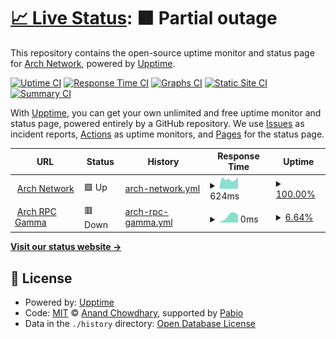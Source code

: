 # [📈 Live Status](https://Arch-Network.github.io/upptime): <!--live status--> **🟧 Partial outage**

This repository contains the open-source uptime monitor and status page for [Arch Network](https://arch.network), powered by [Upptime](https://github.com/upptime/upptime).

[![Uptime CI](https://github.com/Arch-Network/upptime/workflows/Uptime%20CI/badge.svg)](https://github.com/Arch-Network/upptime/actions?query=workflow%3A%22Uptime+CI%22)
[![Response Time CI](https://github.com/Arch-Network/upptime/workflows/Response%20Time%20CI/badge.svg)](https://github.com/Arch-Network/upptime/actions?query=workflow%3A%22Response+Time+CI%22)
[![Graphs CI](https://github.com/Arch-Network/upptime/workflows/Graphs%20CI/badge.svg)](https://github.com/Arch-Network/upptime/actions?query=workflow%3A%22Graphs+CI%22)
[![Static Site CI](https://github.com/Arch-Network/upptime/workflows/Static%20Site%20CI/badge.svg)](https://github.com/Arch-Network/upptime/actions?query=workflow%3A%22Static+Site+CI%22)
[![Summary CI](https://github.com/Arch-Network/upptime/workflows/Summary%20CI/badge.svg)](https://github.com/Arch-Network/upptime/actions?query=workflow%3A%22Summary+CI%22)

With [Upptime](https://upptime.js.org), you can get your own unlimited and free uptime monitor and status page, powered entirely by a GitHub repository. We use [Issues](https://github.com/Arch-Network/upptime/issues) as incident reports, [Actions](https://github.com/Arch-Network/upptime/actions) as uptime monitors, and [Pages](https://Arch-Network.github.io/upptime) for the status page.

<!--start: status pages-->
<!-- This summary is generated by Upptime (https://github.com/upptime/upptime) -->
<!-- Do not edit this manually, your changes will be overwritten -->
<!-- prettier-ignore -->
| URL | Status | History | Response Time | Uptime |
| --- | ------ | ------- | ------------- | ------ |
| <img alt="" src="https://icons.duckduckgo.com/ip3/arch.network.ico" height="13"> [Arch Network](https://arch.network) | 🟩 Up | [arch-network.yml](https://github.com/Arch-Network/upptime/commits/HEAD/history/arch-network.yml) | <details><summary><img alt="Response time graph" src="./graphs/arch-network/response-time-week.png" height="20"> 624ms</summary><br><a href="https://Arch-Network.github.io/upptime/history/arch-network"><img alt="Response time 624" src="https://img.shields.io/endpoint?url=https%3A%2F%2Fraw.githubusercontent.com%2FArch-Network%2Fupptime%2FHEAD%2Fapi%2Farch-network%2Fresponse-time.json"></a><br><a href="https://Arch-Network.github.io/upptime/history/arch-network"><img alt="24-hour response time 624" src="https://img.shields.io/endpoint?url=https%3A%2F%2Fraw.githubusercontent.com%2FArch-Network%2Fupptime%2FHEAD%2Fapi%2Farch-network%2Fresponse-time-day.json"></a><br><a href="https://Arch-Network.github.io/upptime/history/arch-network"><img alt="7-day response time 624" src="https://img.shields.io/endpoint?url=https%3A%2F%2Fraw.githubusercontent.com%2FArch-Network%2Fupptime%2FHEAD%2Fapi%2Farch-network%2Fresponse-time-week.json"></a><br><a href="https://Arch-Network.github.io/upptime/history/arch-network"><img alt="30-day response time 624" src="https://img.shields.io/endpoint?url=https%3A%2F%2Fraw.githubusercontent.com%2FArch-Network%2Fupptime%2FHEAD%2Fapi%2Farch-network%2Fresponse-time-month.json"></a><br><a href="https://Arch-Network.github.io/upptime/history/arch-network"><img alt="1-year response time 624" src="https://img.shields.io/endpoint?url=https%3A%2F%2Fraw.githubusercontent.com%2FArch-Network%2Fupptime%2FHEAD%2Fapi%2Farch-network%2Fresponse-time-year.json"></a></details> | <details><summary><a href="https://Arch-Network.github.io/upptime/history/arch-network">100.00%</a></summary><a href="https://Arch-Network.github.io/upptime/history/arch-network"><img alt="All-time uptime 100.00%" src="https://img.shields.io/endpoint?url=https%3A%2F%2Fraw.githubusercontent.com%2FArch-Network%2Fupptime%2FHEAD%2Fapi%2Farch-network%2Fuptime.json"></a><br><a href="https://Arch-Network.github.io/upptime/history/arch-network"><img alt="24-hour uptime 100.00%" src="https://img.shields.io/endpoint?url=https%3A%2F%2Fraw.githubusercontent.com%2FArch-Network%2Fupptime%2FHEAD%2Fapi%2Farch-network%2Fuptime-day.json"></a><br><a href="https://Arch-Network.github.io/upptime/history/arch-network"><img alt="7-day uptime 100.00%" src="https://img.shields.io/endpoint?url=https%3A%2F%2Fraw.githubusercontent.com%2FArch-Network%2Fupptime%2FHEAD%2Fapi%2Farch-network%2Fuptime-week.json"></a><br><a href="https://Arch-Network.github.io/upptime/history/arch-network"><img alt="30-day uptime 100.00%" src="https://img.shields.io/endpoint?url=https%3A%2F%2Fraw.githubusercontent.com%2FArch-Network%2Fupptime%2FHEAD%2Fapi%2Farch-network%2Fuptime-month.json"></a><br><a href="https://Arch-Network.github.io/upptime/history/arch-network"><img alt="1-year uptime 100.00%" src="https://img.shields.io/endpoint?url=https%3A%2F%2Fraw.githubusercontent.com%2FArch-Network%2Fupptime%2FHEAD%2Fapi%2Farch-network%2Fuptime-year.json"></a></details>
| <img alt="" src="https://icons.duckduckgo.com/ip3/rpc-gamma.test.arch.network.ico" height="13"> [Arch RPC Gamma](https://rpc-gamma.test.arch.network) | 🟥 Down | [arch-rpc-gamma.yml](https://github.com/Arch-Network/upptime/commits/HEAD/history/arch-rpc-gamma.yml) | <details><summary><img alt="Response time graph" src="./graphs/arch-rpc-gamma/response-time-week.png" height="20"> 0ms</summary><br><a href="https://Arch-Network.github.io/upptime/history/arch-rpc-gamma"><img alt="Response time 0" src="https://img.shields.io/endpoint?url=https%3A%2F%2Fraw.githubusercontent.com%2FArch-Network%2Fupptime%2FHEAD%2Fapi%2Farch-rpc-gamma%2Fresponse-time.json"></a><br><a href="https://Arch-Network.github.io/upptime/history/arch-rpc-gamma"><img alt="24-hour response time 0" src="https://img.shields.io/endpoint?url=https%3A%2F%2Fraw.githubusercontent.com%2FArch-Network%2Fupptime%2FHEAD%2Fapi%2Farch-rpc-gamma%2Fresponse-time-day.json"></a><br><a href="https://Arch-Network.github.io/upptime/history/arch-rpc-gamma"><img alt="7-day response time 0" src="https://img.shields.io/endpoint?url=https%3A%2F%2Fraw.githubusercontent.com%2FArch-Network%2Fupptime%2FHEAD%2Fapi%2Farch-rpc-gamma%2Fresponse-time-week.json"></a><br><a href="https://Arch-Network.github.io/upptime/history/arch-rpc-gamma"><img alt="30-day response time 0" src="https://img.shields.io/endpoint?url=https%3A%2F%2Fraw.githubusercontent.com%2FArch-Network%2Fupptime%2FHEAD%2Fapi%2Farch-rpc-gamma%2Fresponse-time-month.json"></a><br><a href="https://Arch-Network.github.io/upptime/history/arch-rpc-gamma"><img alt="1-year response time 0" src="https://img.shields.io/endpoint?url=https%3A%2F%2Fraw.githubusercontent.com%2FArch-Network%2Fupptime%2FHEAD%2Fapi%2Farch-rpc-gamma%2Fresponse-time-year.json"></a></details> | <details><summary><a href="https://Arch-Network.github.io/upptime/history/arch-rpc-gamma">6.64%</a></summary><a href="https://Arch-Network.github.io/upptime/history/arch-rpc-gamma"><img alt="All-time uptime 6.64%" src="https://img.shields.io/endpoint?url=https%3A%2F%2Fraw.githubusercontent.com%2FArch-Network%2Fupptime%2FHEAD%2Fapi%2Farch-rpc-gamma%2Fuptime.json"></a><br><a href="https://Arch-Network.github.io/upptime/history/arch-rpc-gamma"><img alt="24-hour uptime 6.64%" src="https://img.shields.io/endpoint?url=https%3A%2F%2Fraw.githubusercontent.com%2FArch-Network%2Fupptime%2FHEAD%2Fapi%2Farch-rpc-gamma%2Fuptime-day.json"></a><br><a href="https://Arch-Network.github.io/upptime/history/arch-rpc-gamma"><img alt="7-day uptime 6.64%" src="https://img.shields.io/endpoint?url=https%3A%2F%2Fraw.githubusercontent.com%2FArch-Network%2Fupptime%2FHEAD%2Fapi%2Farch-rpc-gamma%2Fuptime-week.json"></a><br><a href="https://Arch-Network.github.io/upptime/history/arch-rpc-gamma"><img alt="30-day uptime 6.64%" src="https://img.shields.io/endpoint?url=https%3A%2F%2Fraw.githubusercontent.com%2FArch-Network%2Fupptime%2FHEAD%2Fapi%2Farch-rpc-gamma%2Fuptime-month.json"></a><br><a href="https://Arch-Network.github.io/upptime/history/arch-rpc-gamma"><img alt="1-year uptime 6.64%" src="https://img.shields.io/endpoint?url=https%3A%2F%2Fraw.githubusercontent.com%2FArch-Network%2Fupptime%2FHEAD%2Fapi%2Farch-rpc-gamma%2Fuptime-year.json"></a></details>

<!--end: status pages-->

[**Visit our status website →**](https://Arch-Network.github.io/upptime)

## 📄 License

- Powered by: [Upptime](https://github.com/upptime/upptime)
- Code: [MIT](./LICENSE) © [Anand Chowdhary](https://anandchowdhary.com), supported by [Pabio](https://pabio.com)
- Data in the `./history` directory: [Open Database License](https://opendatacommons.org/licenses/odbl/1-0/)
